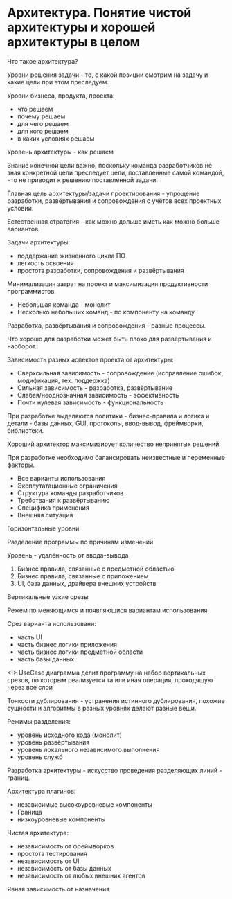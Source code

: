 # Архитектура. Понятие чистой архитектуры и хорошей архитектуры в целом

Что такое архитектура?

Уровни решения задачи - то, с какой позиции смотрим на задачу и какие цели при этом преследуем.

Уровни бизнеса, продукта, проекта:
- что решаем
- почему решаем
- для чего решаем
- для кого решаем
- в каких условиях решаем

Уровень архитектуры - как решаем

Знание конечной цели важно, поскольку команда разработчиков не зная конкретной цели преследует цели, поставленные самой командой, что не приводит к решению поставленной задачи.

Главная цель архитектуры/задачи проектирования - упрощение разработки, развёртывания и сопровождения с учётов всех проектных условий.

Естественная стратегия - как можно дольше иметь как можно больше вариантов.

Задачи архитектуры:
- поддержание жизненного цикла ПО
- легкость освоения
- простота разработки, сопровождения и развёртывания

Минимализация затрат на проект и максимизация продуктивности программистов.

- Небольшая команда - монолит
- Несколько небольших команд - по компоненту на команду

Разработка, развёртывания и сопровождения - разные процессы.

Что хорошо для разработки может быть плохо для развёртывания и наоборот.

Зависимость разных аспектов проекта от архитектуры:
* Сверхсильная зависимость - сопровождение (исправление ошибок, модификация, тех. поддержка)
* Сильная зависимость - разработка, развёртывание
* Слабая/неоднозначная зависимость - эффективность
* Почти нулевая зависимость - функциональность

При разработке выделяются политики - бизнес-правила и логика и детали - базы данных, GUI, протоколы, ввод-вывод, фреймворки, библиотеки.

Хороший архитектор максимизирует количество непринятых решений.

При разработке необходимо балансировать неизвестные и переменные факторы.
* Все варианты использования
* Эксплутатационные ограничения
* Структура команды разработчиков
* Треботвания к развёртыванию
* Специфика применения
* Внешняя ситуация

Горизонтальные уровни

Разделение программы по причинам изменений

Уровень - удалённость от ввода-вывода
1. Бизнес правила, связанные с предметной областью
2. Бизнес правила, связанные с приложением
3. UI, база данных, драйвера внешних устройств

Вертикальные узкие срезы

Режем по меняющимся и появляющися вариантам использования

Срез варианта использовани:
- часть UI
- часть бизнес логики приложения
- часть бизнес логики предметной области
- часть базы данных

<!> UseCase диаграмма делит программу на набор вертикальных срезов, по которым реализуется та или иная операция, проходящую через все слои

Тонкости дублирования - устранения истинного дублирования, похожие сущности и алгоритмы в разных уровнях делают разные вещи.

Режимы разделения:
- уровень исходного кода (монолит)
- уровень развёртывания
- уровень локального независимого выполнения
- уровень служб

Разработка архитектуры - искусство проведения разделяющих линий - границ.

Архитектура плагинов:
- независимые высокоуровневые компоненты
- Граница
- низкоуровневые компоненты

Чистая архитектура:
- независимость от фреймворков
- простота тестирования
- независимость от UI
- независимость от базы данных
- независимость от любых внешних агентов

Явная зависимость от назначения

